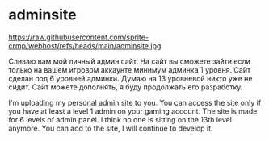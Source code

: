 # adminsite
https://raw.githubusercontent.com/sprite-crmp/webhost/refs/heads/main/adminsite.jpg

Сливаю вам мой личный админ сайт. На сайт вы сможете зайти если только на вашем игровом аккаунте минимум админка 1 уровня. Сайт сделан под 6 уровней админки. Думаю на 13 уровневой никто уже не сидит. Сайт можете дополнять, я буду продолжать его разработку.

I'm uploading my personal admin site to you. You can access the site only if you have at least a level 1 admin on your gaming account. The site is made for 6 levels of admin panel. I think no one is sitting on the 13th level anymore. You can add to the site, I will continue to develop it.

